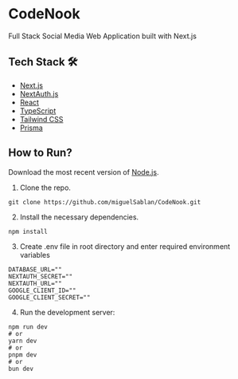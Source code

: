 # CodeNook 
Full Stack Social Media Web Application built with Next.js

## Tech Stack 🛠️
- [Next.js](https://nextjs.org/)
- [NextAuth.js](https://next-auth.js.org/)
- [React](https://react.dev/)
- [TypeScript](https://www.typescriptlang.org/)
- [Tailwind CSS](https://tailwindcss.com/)
- [Prisma](https://www.prisma.io/)

## How to Run?
Download the most recent version of [Node.js](https://nodejs.org/en/download/).

1. Clone the repo.
```
git clone https://github.com/miguelSablan/CodeNook.git
```

2. Install the necessary dependencies.
```
npm install
``` 

3. Create .env file in root directory and enter required environment variables
```
DATABASE_URL=""
NEXTAUTH_SECRET=""
NEXTAUTH_URL=""
GOOGLE_CLIENT_ID=""
GOOGLE_CLIENT_SECRET=""
```

4. Run the development server:
```
npm run dev
# or
yarn dev
# or
pnpm dev
# or
bun dev
```
